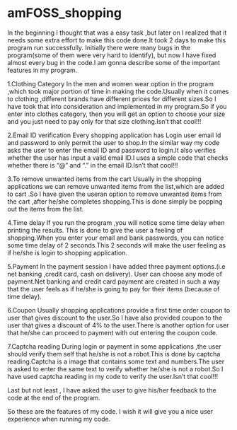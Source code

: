 # amFOSS_shopping

In the beginning I thought that was a easy task ,but later on I realized that it needs some extra effort to make this code done.It took 2 days to make this program run successfully. Initially there were many bugs in the program(some of them were very hard to identify), but now I have fixed almost every bug in the code.I am gonna describe some of the important features in my program.

1.Clothing Category
In the men and women wear option in the program ,which took major portion of time in making the code.Usually when it comes to clothing ,different brands have different prices for different sizes.So I have took that into consideration and implemented in my program.So if you enter into clothes category, then you will get an option to choose your size and you just need to pay only for that size clothing.Isn’t that cool!!!

2.Email ID verification
Every shopping application has Login user email Id and password to only permit the user to shop.In the similar way my code asks the user to enter the email ID and password to login.It also verifies whether the user has input a valid email ID.I uses a simple code that checks whether there is “@” and “.” in the email ID.Isn’t that cool!!!

3.To remove unwanted items from the cart
Usually in the shopping applications we can remove unwanted items from the list,which are added to cart .So I have given the useran option  to remove unwanted items from the cart ,after he/she completes shopping.This is done simply be popping out the items from the list.

4.Time delay
If you run the program ,you will notice some time delay when printing the results.
This is done to give the user a feeling of shopping.When you enter your email and bank passwords, you can notice some time delay of 2 seconds.This 2 seconds will make the user feeling as if he/she is login to shopping application.

5.Payment
In the payment session I have added three payment options.(i.e net banking ,credit card, cash on delivery). User can choose any mode of payment.Net banking and credit card payment are created in such a way that the user feels as if he/she is going to pay for their items (because of time delay).

6.Coupon
Usually shopping applications provide a first time order coupon to user that gives discount to the user.So I have also provided coupon to the user that gives a discount of 4% to the user.There is another option for user that he/she can proceed to payment with out entering the coupon code.

7.Captcha reading
During login or payment in some applications ,the user should verify them self that he/she is not a robot.This is done by captcha reading.Captcha is a image that contains some text and numbers.The user is asked to enter the same text to verify whether he/she is not a robot.So I have used captcha reading in my code to verify the user.Isn’t that cool!!!

Last but not least , I have asked the user to give his/her feedback to the code at the end of the program.

So these are the features of my code.
I wish it will give you a nice user experience when running my code.
